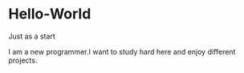 # Hello-World
Just as a start

I am a new programmer.I want to study hard here and enjoy different projects.
